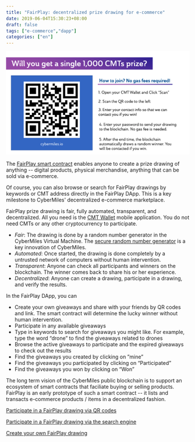 ```yaml
---
title: "FairPlay: decentralized prize drawing for e-commerce"
date: 2019-06-04T15:30:23+08:00
draft: false
tags: ["e-commerce","dapp"] 
categories: ["en"] 
---
```


![](/images/20190502-fairplay-01.png)

The [FairPlay smart contract](https://github.com/CyberMiles/smart_contracts/blob/master/FairPlay/v1/FairPlay.lity) enables anyone to create a prize drawing of anything -- digital products, physical merchandise, anything that can be sold via e-commerce. 

Of course, you can also browse or search for FairPlay drawings by keywords or CMT address directly in the FairPlay DApp. This is a key milestone to CyberMiles' decentralized e-commerce marketplace.

FairPlay prize drawing is fair, fully automated, transparent, and decentralized.  All you need is the [CMT Wallet](https://cybermiles.io/blockchain-infrastructure/cmt-wallet/) mobile application. You do not need CMTs or any other cryptocurrency to participate.

* *Fair*: The drawing is done by a random number generator in the CyberMiles Virtual Machine. The [secure random number generator](https://www.litylang.org/rand/) is a key innovation of CyberMiles.
* *Automated*: Once started, the drawing is done completely by a untrusted network of computers without human intervention.
* *Transparent*: Anyone can check all participants and winners on the blockchain. The winner comes back to share his or her experience.
* *Decentralized*: Anyone can create a drawing, participate in a drawing, and verify the results.

In the FairPlay DApp, you can
* Create your own giveaways and share with your friends by QR codes and link. The smart contract will determine the lucky winner without human intervention.
* Participate in any available giveaways
* Type in keywords to search for giveaways you might like. For example, type the word “drone” to find the giveaways related to drones
* Browse the active giveaways to participate  and the expired giveaways to check out the results
* Find the giveaways you created by clicking on ”mine”
* Find the giveaways you participated by clicking on “Participated”
* Find the giveaways you won by clicking on “Won”


The long term vision of the CyberMiles public blockchain is to support an ecosystem of smart contracts that faciliate buying or selling products. FairPlay is an early prototype of such a smart contract -- it lists and transacts e-commerce products / items in a decentralized fashion.

[Participate in a FairPlay drawing via QR codes](/post/20190604-fairplay1-player-en/)

[Participate in a FairPlay drawing via the search engine](/post/20190604-fairplay2-player-en/)

[Create your own FairPlay drawing](/post/20190604-fairplay-creator-en/)

